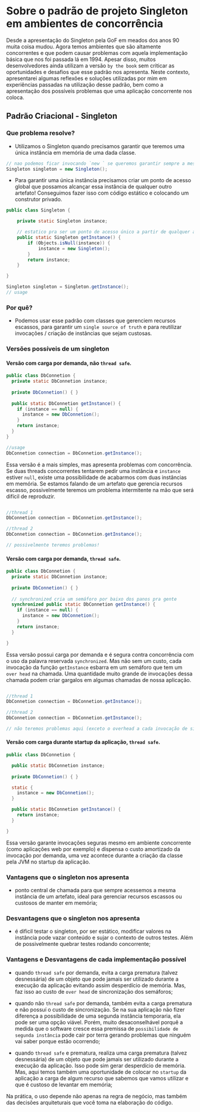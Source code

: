 # Sobre o padrão de projeto Singleton em ambientes de concorrência

Desde a apresentação do Singleton pela GoF em meados dos anos 90 muita coisa mudou. Agora temos ambientes que são altamente concorrentes e que podem causar problemas com aquela implementação básica que nos foi passada lá em 1994. Apesar disso, muitos desenvolvedores ainda utilizam a versão `by the book` sem criticar as oportunidades e desafios que esse padrão nos apresenta. Neste contexto, apresentarei algumas reflexões e soluções utilizadas por mim em experiências passadas na utilização desse padrão, bem como a apresentação dos possíveis problemas que uma aplicação concorrente nos coloca.

## Padrão Criacional - Singleton

### Que problema resolve?

- Utilizamos o Singleton quando precisamos garantir que teremos uma única instância em memória de uma dada classe.

```java
// nao podemos ficar invocando `new ` se queremos garantir sempre a mesma instância!
Singleton singleton = new Singleton();
```

- Para garantir uma única instância precisamos criar um ponto de acesso global que possamos alcançar essa instância de qualquer outro artefato! Conseguimos fazer isso com código estático e colocando um construtor privado.

```java
public class Singleton {

    private static Singleton instance;

    // estatico pra ser um ponto de acesso único a partir de qualquer artefato
    public static Singleton getInstance() {
        if (Objects.isNull(instance)) {
            instance = new Singleton();
        }
        return instance;
    }

}

Singleton singleton = Singleton.getInstance();
// usage

```

### Por quê?

- Podemos usar esse padrão com classes que gerenciem recursos escassos, para garantir um `single source of truth` e para reutilizar invocações / criação de instâncias que sejam custosas.

### Versões possíveis de um singleton

#### Versão com carga por demanda, não `thread safe`.

```java
public class DbConnetion {
  private static DbConnetion instance;
  
  private DbConnetion() { }
  
  public static DbConnetion getInstance() {
    if (instance == null) {
      instance = new DbConnetion();
    }
    return instance;
  }
}

//usage
DbConnetion connection = DbConnetion.getInstance();
```

Essa versão é a mais simples, mas apresenta problemas com concorrência. Se duas threads concorrentes tentarem pedir uma instância e `instance` estiver `null`, existe uma possibilidade de acabarmos com duas instâncias em memória. Se estamos falando de um artefato que gerencia recursos escasso, possivelmente teremos um problema intermitente na mão que será difícil de reproduzir.

```java

//thread 1
DbConnetion connection = DbConnetion.getInstance();

//thread 2
DbConnetion connection = DbConnetion.getInstance();

// possivelmente teremos problemas!
```

#### Versão com carga por demanda, `thread safe`.

```java
public class DbConnetion {
  private static DbConnetion instance;
  
  private DbConnetion() { }
  
  // synchronized cria um semáforo por baixo dos panos pra gente
  synchronized public static DbConnetion getInstance() {
    if (instance == null) {
      instance = new DbConnetion();
    }
    return instance;
  }

}

```

Essa versão possui carga por demanda e é segura contra concorrência com o uso da palavra reservada `synchronized`. Mas não sem um custo, cada invocação da função `getInstance` esbarra em um semáforo que tem um `over head` na chamada. Uma quantidade muito grande de invocações dessa chamada podem criar gargalos em algumas chamadas de nossa aplicação.

```java

//thread 1
DbConnetion connection = DbConnetion.getInstance();

//thread 2
DbConnetion connection = DbConnetion.getInstance();

// não teremos problemas aqui (exceto o overhead a cada invocação de singleton)!
```

#### Versão com carga durante startup da aplicação, `thread safe`.

```java
public class DbConnetion {

  public static DbConnetion instance;
  
  private DbConnetion() { }

  static {
    instance = new DbConnetion();
  }

  public static DbConnetion getInstance() {
    return instance;
  }

}

```

Essa versão garante invocações seguras mesmo em ambiente concorrente (como aplicações web por exemplo) e dispensa o custo amortizado da invocação por demanda, uma vez acontece durante a criação da classe pela JVM no startup da aplicação.

### Vantagens que o singleton nos apresenta

- ponto central de chamada para que sempre acessemos a mesma instância de um artefato, ideal para gerenciar recursos escassos ou custosos de manter em memória;

### Desvantagens que o singleton nos apresenta

- é dificil testar o singleton, por ser estático, modificar valores na instância pode vazar conteúdo e sujar o contexto de outros testes. Além de possivelmente quebrar testes rodando concorrente;

### Vantagens e Desvantagens de cada implementação possível

- quando `thread safe` por demanda, evita a carga prematura (talvez desnessária) de um objeto que pode jamais ser utilizado durante a execução da aplicação evitando assim desperdício de memória. Mas, faz isso ao custo de `over head` de sincronização dos semáforos;

- quando não `thread safe` por demanda, também evita a carga prematura e não possuí o custo de sincronização. Se na sua aplicação não fizer diferença a possibilidade de uma segunda instância temporaria, ela pode ser uma opção viável. Porém, muito desaconselhável porquê a medida que o software cresce essa premissa de `possibilidade de segunda instância` pode cair por terra gerando problemas que ninguém vai saber porque estão ocorrendo;

- quando `thread safe` e prematura, realiza uma carga prematura (talvez desnessária) de um objeto que pode jamais ser utilizado durante a execução da aplicação. Isso pode sim gerar desperdício de memória. Mas, aqui temos também uma oportunidade de colocar no `startup` da aplicação a carga de algum recurso que sabemos que vamos utilizar e que é custoso de levantar em memória;

Na prática, o uso depende não apenas na regra de negócio, mas também das decisões arquiteturais que você toma na elaboração do código.